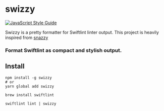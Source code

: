# swizzy 
[![JavaScript Style Guide](https://img.shields.io/badge/code_style-standard-brightgreen.svg)](https://standardjs.com)

Swizzy is a pretty formatter for Swiftlint linter output. This project is heavily inspired from [snazzy](https://github.com/feross/snazzy)

[standard-url]: https://standardjs.com

### Format Swiftlint as compact and stylish output.

## Install
```
npm install -g swizzy
# or
yarn global add swizzy

brew install swiftlint

swiftlint lint | swizzy
```
